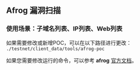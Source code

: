 ## Afrog 漏洞扫描
### 使用场景：子域名列表、IP列表、Web列表

如果需要修改或新增POC，可以在以下路径进行更改：  
`./testnet/client_data/tools/afrog-poc`

如果您需要修改运行的命令，可以参考 **afrog** [官方文档](https://github.com/zan8in/afrog)。
